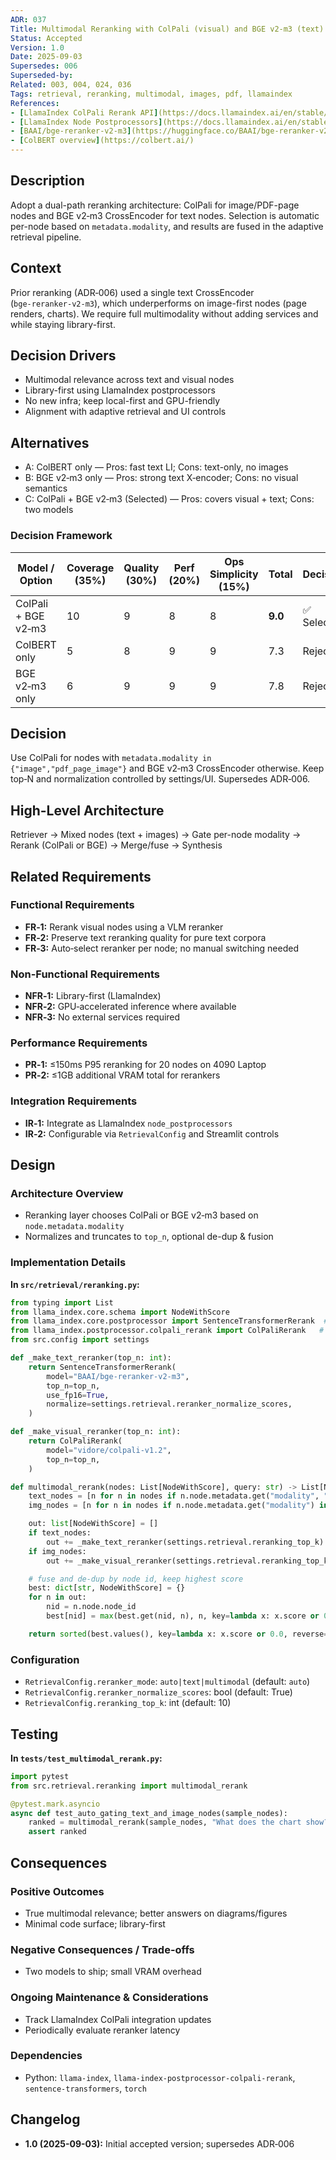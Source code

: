 ```yaml
---
ADR: 037
Title: Multimodal Reranking with ColPali (visual) and BGE v2‑m3 (text)
Status: Accepted
Version: 1.0
Date: 2025-09-03
Supersedes: 006
Superseded-by:
Related: 003, 004, 024, 036
Tags: retrieval, reranking, multimodal, images, pdf, llamaindex
References:
- [LlamaIndex ColPali Rerank API](https://docs.llamaindex.ai/en/stable/api_reference/postprocessor/colpali_rerank/)
- [LlamaIndex Node Postprocessors](https://docs.llamaindex.ai/en/stable/module_guides/querying/node_postprocessors/)
- [BAAI/bge-reranker-v2-m3](https://huggingface.co/BAAI/bge-reranker-v2-m3)
- [ColBERT overview](https://colbert.ai/)
---
```


## Description

Adopt a dual-path reranking architecture: ColPali for image/PDF-page nodes and BGE v2‑m3 CrossEncoder for text nodes. Selection is automatic per-node based on `metadata.modality`, and results are fused in the adaptive retrieval pipeline.

## Context

Prior reranking (ADR‑006) used a single text CrossEncoder (`bge‑reranker‑v2‑m3`), which underperforms on image-first nodes (page renders, charts). We require full multimodality without adding services and while staying library-first.

## Decision Drivers

- Multimodal relevance across text and visual nodes
- Library-first using LlamaIndex postprocessors
- No new infra; keep local-first and GPU-friendly
- Alignment with adaptive retrieval and UI controls

## Alternatives

- A: ColBERT only — Pros: fast text LI; Cons: text-only, no images
- B: BGE v2‑m3 only — Pros: strong text X‑encoder; Cons: no visual semantics
- C: ColPali + BGE v2‑m3 (Selected) — Pros: covers visual + text; Cons: two models

### Decision Framework

| Model / Option           | Coverage (35%) | Quality (30%) | Perf (20%) | Ops Simplicity (15%) | Total | Decision      |
| ------------------------ | -------------- | ------------- | ---------- | -------------------- | ----- | ------------- |
| ColPali + BGE v2‑m3      | 10             | 9             | 8          | 8                    | **9.0** | ✅ Selected |
| ColBERT only            | 5              | 8             | 9          | 9                    | 7.3   | Rejected      |
| BGE v2‑m3 only          | 6              | 9             | 9          | 9                    | 7.8   | Rejected      |

## Decision

Use ColPali for nodes with `metadata.modality in {"image","pdf_page_image"}` and BGE v2‑m3 CrossEncoder otherwise. Keep top‑N and normalization controlled by settings/UI. Supersedes ADR‑006.

## High-Level Architecture

Retriever → Mixed nodes (text + images) → Gate per-node modality → Rerank (ColPali or BGE) → Merge/fuse → Synthesis

## Related Requirements

### Functional Requirements

- **FR‑1:** Rerank visual nodes using a VLM reranker
- **FR‑2:** Preserve text reranking quality for pure text corpora
- **FR‑3:** Auto‑select reranker per node; no manual switching needed

### Non-Functional Requirements

- **NFR‑1:** Library-first (LlamaIndex)
- **NFR‑2:** GPU‑accelerated inference where available
- **NFR‑3:** No external services required

### Performance Requirements

- **PR‑1:** ≤150ms P95 reranking for 20 nodes on 4090 Laptop
- **PR‑2:** ≤1GB additional VRAM total for rerankers

### Integration Requirements

- **IR‑1:** Integrate as LlamaIndex `node_postprocessors`
- **IR‑2:** Configurable via `RetrievalConfig` and Streamlit controls

## Design

### Architecture Overview

- Reranking layer chooses ColPali or BGE v2‑m3 based on `node.metadata.modality`
- Normalizes and truncates to `top_n`, optional de-dup & fusion

### Implementation Details

**In `src/retrieval/reranking.py`:**

```python
from typing import List
from llama_index.core.schema import NodeWithScore
from llama_index.core.postprocessor import SentenceTransformerRerank  # text
from llama_index.postprocessor.colpali_rerank import ColPaliRerank   # visual
from src.config import settings

def _make_text_reranker(top_n: int):
    return SentenceTransformerRerank(
        model="BAAI/bge-reranker-v2-m3",
        top_n=top_n,
        use_fp16=True,
        normalize=settings.retrieval.reranker_normalize_scores,
    )

def _make_visual_reranker(top_n: int):
    return ColPaliRerank(
        model="vidore/colpali-v1.2",
        top_n=top_n,
    )

def multimodal_rerank(nodes: List[NodeWithScore], query: str) -> List[NodeWithScore]:
    text_nodes = [n for n in nodes if n.node.metadata.get("modality", "text") == "text"]
    img_nodes = [n for n in nodes if n.node.metadata.get("modality") in {"image", "pdf_page_image"}]

    out: list[NodeWithScore] = []
    if text_nodes:
        out += _make_text_reranker(settings.retrieval.reranking_top_k).postprocess_nodes(text_nodes, query_str=query)
    if img_nodes:
        out += _make_visual_reranker(settings.retrieval.reranking_top_k).postprocess_nodes(img_nodes, query_str=query)

    # fuse and de-dup by node id, keep highest score
    best: dict[str, NodeWithScore] = {}
    for n in out:
        nid = n.node.node_id
        best[nid] = max(best.get(nid, n), n, key=lambda x: x.score or 0.0)

    return sorted(best.values(), key=lambda x: x.score or 0.0, reverse=True)[: settings.retrieval.reranking_top_k]
```

### Configuration

- `RetrievalConfig.reranker_mode`: `auto|text|multimodal` (default: `auto`)
- `RetrievalConfig.reranker_normalize_scores`: bool (default: True)
- `RetrievalConfig.reranking_top_k`: int (default: 10)

## Testing

**In `tests/test_multimodal_rerank.py`:**

```python
import pytest
from src.retrieval.reranking import multimodal_rerank

@pytest.mark.asyncio
async def test_auto_gating_text_and_image_nodes(sample_nodes):
    ranked = multimodal_rerank(sample_nodes, "What does the chart show?")
    assert ranked
```

## Consequences

### Positive Outcomes

- True multimodal relevance; better answers on diagrams/figures
- Minimal code surface; library-first

### Negative Consequences / Trade-offs

- Two models to ship; small VRAM overhead

### Ongoing Maintenance & Considerations

- Track LlamaIndex ColPali integration updates
- Periodically evaluate reranker latency

### Dependencies

- Python: `llama-index`, `llama-index-postprocessor-colpali-rerank`, `sentence-transformers`, `torch`

## Changelog

- **1.0 (2025-09-03):** Initial accepted version; supersedes ADR‑006
